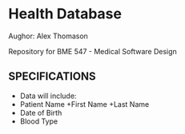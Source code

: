 
# Health Database

Aughor: Alex Thomason

Repository for BME 547 - Medical Software Design

## SPECIFICATIONS

* Data will include:
* Patient Name
+First Name
+Last Name
* Date of Birth
* Blood Type
